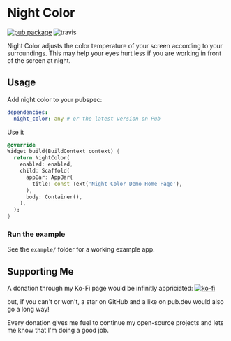 # Night Color

[![pub package](https://img.shields.io/pub/v/night_color.svg)](https://pub.dartlang.org/packages/night_color) ![travis](https://api.travis-ci.com/lpongetti/night_color.svg?branch=master)

Night Color adjusts the color temperature of your screen according to your surroundings. This may help your eyes hurt less if you are working in front of the screen at night.

## Usage

Add night color to your pubspec:

```yaml
dependencies:
  night_color: any # or the latest version on Pub
```

Use it

```dart
@override
Widget build(BuildContext context) {
  return NightColor(
    enabled: enabled,
    child: Scaffold(
      appBar: AppBar(
        title: const Text('Night Color Demo Home Page'),
      ),
      body: Container(),
    ),
  );
}
```

### Run the example

See the `example/` folder for a working example app.

## Supporting Me

A donation through my Ko-Fi page would be infinitly appriciated:
[![ko-fi](https://ko-fi.com/img/githubbutton_sm.svg)](https://ko-fi.com/lorenzopongetti)

but, if you can't or won't, a star on GitHub and a like on pub.dev would also go a long way!

Every donation gives me fuel to continue my open-source projects and lets me know that I'm doing a good job.
